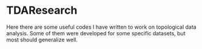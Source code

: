 # TDAResearch
Here there are some useful codes I have written to work on topological data analysis. Some of them were developed for some specific datasets, but most should generalize well.
